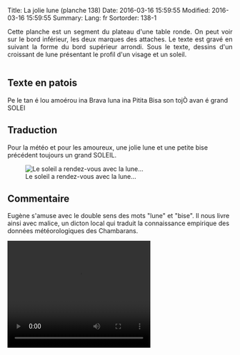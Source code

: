 Title: La jolie lune (planche 138)
Date: 2016-03-16 15:59:55
Modified: 2016-03-16 15:59:55
Summary: 
Lang: fr
Sortorder: 138-1

<p style="text-align:justify;">Cette planche est un segment du plateau d'une table ronde. On peut voir sur le bord inférieur, les deux marques des attaches. Le texte est gravé en suivant la forme du bord supérieur arrondi. Sous le texte, dessins d'un croissant de lune présentant le profil d'un visage et un soleil.</p>

<figure class="image-block" style="float: center;">
  <img alt="" src="{static}/images/planche_138.png">
  <figcaption style="max-width: 709px"></figcaption>
</figure>


## Texte en patois
Pe le tan é lou amoérou ina Brava luna ina Pitita Bisa son tojÒ avan é grand SOLEI


## Traduction
Pour la météo et pour les amoureux, une jolie lune et une petite bise précédent toujours un grand SOLEIL.


<figure class="image-block" style="float: center;">
  <img alt="Le soleil a rendez-vous avec la lune..." src="{static}/images/planche_138_detail_dessin.png">
  <figcaption style="max-width: 302px">Le soleil a rendez-vous avec la lune...</figcaption>
</figure>


## Commentaire
Eugène s'amuse avec le double sens des mots "lune" et "bise". Il nous livre ainsi avec malice, un dicton local qui traduit la connaissance empirique des données météorologiques des Chambarans.



<video width="320" height="240" controls>
  <source src="https://d1njpgd0ygatdn.cloudfront.net/video_138.mp4" type="video/mp4">
</video>
